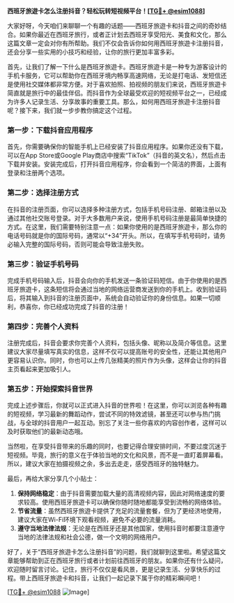 **西班牙旅遊卡怎么注册抖音？轻松玩转短视频平台！[[TG💪+ @esim1088](https://t.me/s/esim1088)]**

大家好呀，今天咱们来聊聊一个有趣的话题——西班牙旅遊卡和抖音之间的奇妙结合。如果你最近在西班牙旅行，或者正计划去西班牙享受阳光、美食和文化，那么这篇文章一定会对你有所帮助。我们不仅会告诉你如何用西班牙旅遊卡注册抖音，还会分享一些实用的小技巧和经验，让你的旅行更加丰富多彩。

首先，让我们了解一下什么是西班牙旅遊卡。西班牙旅遊卡是一种专为游客设计的手机卡服务，它可以帮助你在西班牙境内畅享高速网络，无论是打电话、发短信还是使用社交媒体都非常方便。对于喜欢拍照、拍视频的朋友们来说，西班牙旅遊卡简直就是旅行中的最佳伴侣。而抖音作为全球最受欢迎的短视频平台之一，已经成为许多人记录生活、分享故事的重要工具。那么，如何用西班牙旅遊卡注册抖音呢？接下来，我们就一步步教你搞定这个过程。

### 第一步：下载抖音应用程序

首先，你需要确保你的智能手机上已经安装了抖音应用程序。如果你还没有下载，可以在App Store或Google Play商店中搜索“TikTok”（抖音的英文名），然后点击下载并安装。安装完成后，打开抖音应用程序，你会看到一个简洁的界面，上面有登录和注册两个选项。

### 第二步：选择注册方式

在抖音的注册页面，你可以选择多种注册方式，包括手机号码注册、邮箱注册以及通过其他社交账号登录。对于大多数用户来说，使用手机号码注册是最简单快捷的方式。在这里，我们需要特别注意一点：如果你使用的是西班牙旅遊卡，那么你的电话号码就是你的国际号码，通常以“+34”开头。所以，在填写手机号码时，请务必输入完整的国际号码，否则可能会导致注册失败。

### 第三步：验证手机号码

完成手机号码输入后，抖音会向你的手机发送一条验证码短信。由于你使用的是西班牙旅遊卡，这条短信将会通过当地的网络运营商发送到你的手机上。收到验证码后，将其输入到抖音的注册页面中，系统会自动验证你的身份信息。如果一切顺利，恭喜你，你已经成功完成了抖音的注册！

### 第四步：完善个人资料

注册完成后，抖音会要求你完善个人资料，包括头像、昵称以及简介等信息。这里建议大家尽量填写真实的信息，这样不仅可以提高账号的安全性，还能让其他用户更容易认识你。同时，你也可以上传几张精美的照片作为头像，这样会让你的抖音主页看起来更加吸引人。

### 第五步：开始探索抖音世界

完成上述步骤后，你就可以正式进入抖音的世界啦！在这里，你可以浏览各种有趣的短视频，学习最新的舞蹈动作，尝试不同的特效滤镜，甚至还可以参与热门挑战，与全球的抖音用户一起互动。别忘了关注一些你喜欢的内容创作者，这样可以及时获取他们的最新动态哦。

当然啦，在享受抖音带来的乐趣的同时，也要记得合理安排时间，不要过度沉迷于短视频。毕竟，旅行的意义在于体验当地的文化和风景，而不是一直盯着屏幕看。所以，建议大家在拍摄视频之余，多出去走走，感受西班牙的独特魅力。

最后，再给大家分享几个小贴士：

1. **保持网络稳定**：由于抖音需要加载大量的高清视频内容，因此对网络速度的要求较高。使用西班牙旅遊卡可以确保你随时随地都能享受到流畅的网络体验。
2. **节省流量**：虽然西班牙旅遊卡提供了充足的流量套餐，但为了更经济地使用，建议大家在Wi-Fi环境下观看视频，避免不必要的流量消耗。
3. **遵守当地法律法规**：无论是在西班牙还是其他国家，使用抖音时都要注意遵守当地的法律法规和社会公德，做一个文明的网络用户。

好了，关于“西班牙旅遊卡怎么注册抖音”的问题，我们就聊到这里啦。希望这篇文章能够帮助到正在西班牙旅行或者计划前往西班牙的朋友。如果你还有什么疑问，欢迎随时留言讨论。记住，旅行不仅仅是看风景，更是记录生活、分享快乐的过程。带上西班牙旅遊卡和抖音，让我们一起记录下属于你的精彩瞬间吧！

[[TG💪+ @esim1088](https://t.me/s/esim1088) ![Image](https://i.postimg.cc/4NQfJmqS/Snipaste-2025-05-13-00-14-12.png)]